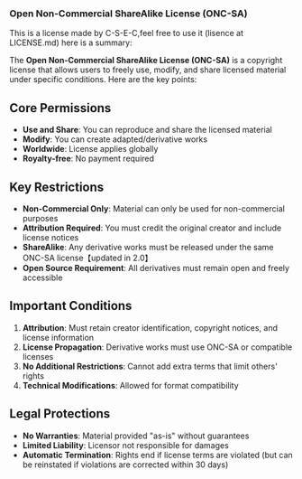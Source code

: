 ### Open Non-Commercial ShareAlike License (ONC-SA)
This is a license made by C-S-E-C,feel free to use it (lisence at LICENSE.md)
here is a summary:


The **Open Non-Commercial ShareAlike License (ONC-SA)** is a copyright license that allows users to freely use, modify, and share licensed material under specific conditions. Here are the key points:

## Core Permissions

- **Use and Share**: You can reproduce and share the licensed material
- **Modify**: You can create adapted/derivative works
- **Worldwide**: License applies globally
- **Royalty-free**: No payment required


## Key Restrictions

- **Non-Commercial Only**: Material can only be used for non-commercial purposes
- **Attribution Required**: You must credit the original creator and include license notices
- **ShareAlike**: Any derivative works must be released under the same ONC-SA license【updated in 2.0】
- **Open Source Requirement**: All derivatives must remain open and freely accessible


## Important Conditions

1. **Attribution**: Must retain creator identification, copyright notices, and license information
2. **License Propagation**: Derivative works must use ONC-SA or compatible licenses
3. **No Additional Restrictions**: Cannot add extra terms that limit others' rights
4. **Technical Modifications**: Allowed for format compatibility


## Legal Protections

- **No Warranties**: Material provided "as-is" without guarantees
- **Limited Liability**: Licensor not responsible for damages
- **Automatic Termination**: Rights end if license terms are violated (but can be reinstated if violations are corrected within 30 days)
